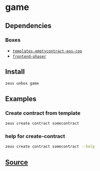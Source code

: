 
game 
====================




## Dependencies
### Boxes
* [`templates-emptycontract-eos-cpp`](templates-emptycontract-eos-cpp.md)
* [`frontend-phaser`](frontend-phaser.md)




## Install
```bash
zeus unbox game
```
## Examples
### Create contract from template 
```bash
zeus create contract somecontract
```
### help for create-contract 
```bash
zeus create contract somecontract --help
```





## [Source](https://github.com/liquidapps-io/zeus-sdk/tree/master/boxes/groups/undefined/game)
